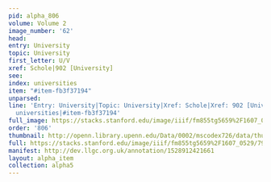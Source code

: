 ```yaml
---
pid: alpha_806
volume: Volume 2
image_number: '62'
head: 
entry: University
topic: University
first_letter: U/V
xref: Schole|902 [University]
see: 
index: universities
item: "#item-fb3f37194"
unparsed: 
line: 'Entry: University|Topic: University|Xref: Schole|Xref: 902 [University]|Index:
  universities|#item-fb3f37194'
full_image: https://stacks.stanford.edu/image/iiif/fm855tg5659%2F1607_0529/full/full/0/default.jpg
order: '806'
thumbnail: http://openn.library.upenn.edu/Data/0002/mscodex726/data/thumb/1607_0529_thumb.jpg
full: https://stacks.stanford.edu/image/iiif/fm855tg5659%2F1607_0529/793,2150,2973,491/full/0/default.jpg
manifest: http://dev.llgc.org.uk/annotation/1528912421661
layout: alpha_item
collection: alpha5
---
```

